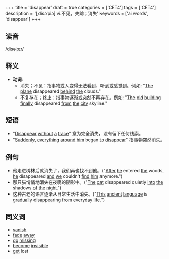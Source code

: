 +++
title = 'disappear'
draft = true
categories = ['CET4']
tags = ['CET4']
description = '[ˌdisəˈpiə] vi.不见，失踪；消失'
keywords = ['ai words', 'disappear']
+++

## 读音
/disəˈpɪr/

## 释义
- **动词**:
  - 消失；不见：指事物或人变得无法看到、听到或感觉到。例如: "[The](/zh/post/the/) [plane](/zh/post/plane/) disappeared [behind](/zh/post/behind/) [the](/zh/post/the/) clouds."
  - 不复存在；终止：指事物逐渐或突然不再存在。例如: "[The](/zh/post/the/) [old](/zh/post/old/) [building](/zh/post/building/) [finally](/zh/post/finally/) disappeared [from](/zh/post/from/) [the](/zh/post/the/) [city](/zh/post/city/) skyline."

## 短语
- "[Disappear](/zh/post/disappear/) [without](/zh/post/without/) [a](/zh/post/a/) [trace](/zh/post/trace/)" 意为完全消失，没有留下任何线索。
- "[Suddenly](/zh/post/suddenly/), [everything](/zh/post/everything/) [around](/zh/post/around/) [him](/zh/post/him/) began [to](/zh/post/to/) [disappear](/zh/post/disappear/)" 指事物突然消失。

## 例句
- 他走进树林后就消失了，我们再也找不到他。("[After](/zh/post/after/) [he](/zh/post/he/) entered [the](/zh/post/the/) woods, [he](/zh/post/he/) disappeared [and](/zh/post/and/) [we](/zh/post/we/) couldn't [find](/zh/post/find/) [him](/zh/post/him/) anymore.")
- 那只猫悄悄地消失在夜晚的阴影中。("[The](/zh/post/the/) [cat](/zh/post/cat/) disappeared quietly [into](/zh/post/into/) [the](/zh/post/the/) shadows [of](/zh/post/of/) [the](/zh/post/the/) [night](/zh/post/night/).")
- 这种古老的语言逐渐从日常生活中消失。("[This](/zh/post/this/) [ancient](/zh/post/ancient/) [language](/zh/post/language/) is [gradually](/zh/post/gradually/) disappearing [from](/zh/post/from/) [everyday](/zh/post/everyday/) [life](/zh/post/life/).")

## 同义词
- [vanish](/zh/post/vanish/)
- [fade](/zh/post/fade/) [away](/zh/post/away/)
- [go](/zh/post/go/) [missing](/zh/post/missing/)
- [become](/zh/post/become/) [invisible](/zh/post/invisible/)
- [get](/zh/post/get/) lost
